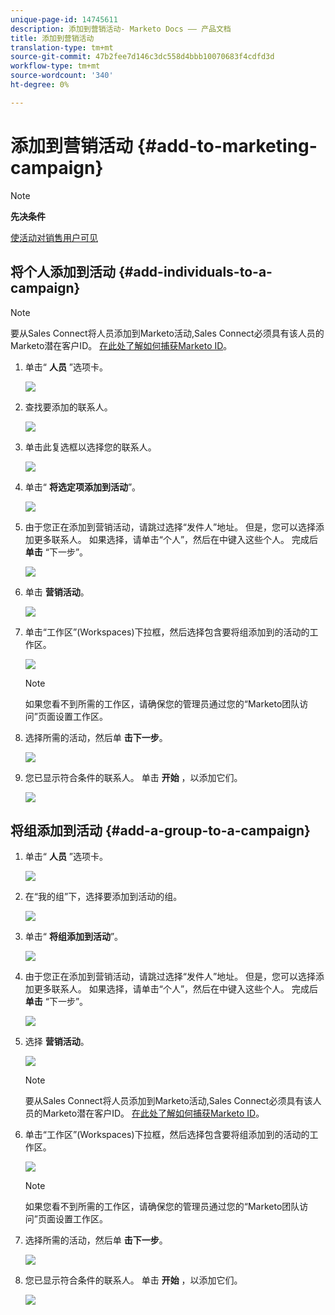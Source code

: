 ```yaml
---
unique-page-id: 14745611
description: 添加到营销活动- Marketo Docs —— 产品文档
title: 添加到营销活动
translation-type: tm+mt
source-git-commit: 47b2fee7d146c3dc558d4bbb10070683f4cdfd3d
workflow-type: tm+mt
source-wordcount: '340'
ht-degree: 0%

---
```



# 添加到营销活动 {#add-to-marketing-campaign}

>[!NOTE]
>
>**先决条件**
>
>[使活动对销售用户可见](http://docs.marketo.com/x/NwDh)

## 将个人添加到活动 {#add-individuals-to-a-campaign}

>[!NOTE]
>
>要从Sales Connect将人员添加到Marketo活动,Sales Connect必须具有该人员的Marketo潜在客户ID。 [在此处了解如何捕获Marketo ID](http://docs.marketo.com/x/CQXLAQ)。

1. 单击“ **人员** ”选项卡。

   ![](assets/one-3.png)

1. 查找要添加的联系人。

   ![](assets/two-3.png)

1. 单击此复选框以选择您的联系人。

   ![](assets/three-3.png)

1. 单击“ **将选定项添加到活动**”。

   ![](assets/four-3.png)

1. 由于您正在添加到营销活动，请跳过选择“发件人”地址。 但是，您可以选择添加更多联系人。 如果选择，请单击“个人”，然后在中键入这些个人。 完成后 **单击** “下一步”。

   ![](assets/five-2.png)

1. 单击 **营销活动**。

   ![](assets/six-1.png)

1. 单击“工作区”(Workspaces)下拉框，然后选择包含要将组添加到的活动的工作区。

   ![](assets/seven-1.png)

   >[!NOTE]
   >
   >如果您看不到所需的工作区，请确保您的管理员通过您的“Marketo团队访问”页面设置工作区。

1. 选择所需的活动，然后单 **击下一步**。

   ![](assets/eight.png)

1. 您已显示符合条件的联系人。 单击 **开始** ，以添加它们。

   ![](assets/nine.png)

## 将组添加到活动 {#add-a-group-to-a-campaign}

1. 单击“ **人员** ”选项卡。

   ![](assets/one-3.png)

1. 在“我的组”下，选择要添加到活动的组。

   ![](assets/eleven.png)

1. 单击“ **将组添加到活动**”。

   ![](assets/twelve.png)

1. 由于您正在添加到营销活动，请跳过选择“发件人”地址。 但是，您可以选择添加更多联系人。 如果选择，请单击“个人”，然后在中键入这些个人。 完成后 **单击** “下一步”。

   ![](assets/thirteen.png)

1. 选择 **营销活动**。

   ![](assets/six-1.png)

   >[!NOTE]
   >
   >要从Sales Connect将人员添加到Marketo活动,Sales Connect必须具有该人员的Marketo潜在客户ID。 [在此处了解如何捕获Marketo ID](http://docs.marketo.com/x/CQXLAQ)。

1. 单击“工作区”(Workspaces)下拉框，然后选择包含要将组添加到的活动的工作区。

   ![](assets/seven-1.png)

   >[!NOTE]
   >
   >如果您看不到所需的工作区，请确保您的管理员通过您的“Marketo团队访问”页面设置工作区。

1. 选择所需的活动，然后单 **击下一步**。

   ![](assets/eight.png)

1. 您已显示符合条件的联系人。 单击 **开始** ，以添加它们。

   ![](assets/nine.png)

